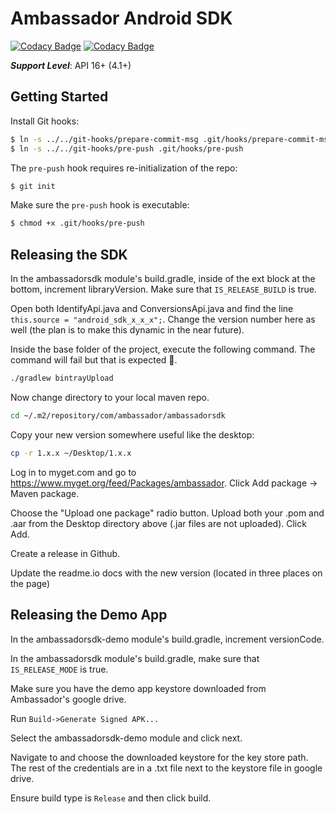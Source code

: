 # Ambassador Android SDK

[![Codacy Badge](https://api.codacy.com/project/badge/grade/c20d0e4a62674af38c6caef27cdf1c39)](https://www.codacy.com) [![Codacy Badge](https://api.codacy.com/project/badge/coverage/c20d0e4a62674af38c6caef27cdf1c39)](https://www.codacy.com)

_**Support Level**_: API 16+ (4.1+)

## Getting Started

Install Git hooks:

```sh
$ ln -s ../../git-hooks/prepare-commit-msg .git/hooks/prepare-commit-msg
$ ln -s ../../git-hooks/pre-push .git/hooks/pre-push
```

The `pre-push` hook requires re-initialization of the repo:

```sh
$ git init
```

Make sure the `pre-push` hook is executable:

```sh
$ chmod +x .git/hooks/pre-push
```

## Releasing the SDK

In the ambassadorsdk module's build.gradle, inside of the ext block at the bottom, increment libraryVersion. Make sure that `IS_RELEASE_BUILD` is true.

Open both IdentifyApi.java and ConversionsApi.java and find the line ```this.source = "android_sdk_x_x_x";```. Change the version number here as well (the plan
is to make this dynamic in the near future).

Inside the base folder of the project, execute the following command. The command will fail but that is expected :facepalm:.

```sh
./gradlew bintrayUpload
```

Now change directory to your local maven repo.

```sh
cd ~/.m2/repository/com/ambassador/ambassadorsdk
```

Copy your new version somewhere useful like the desktop:

```sh
cp -r 1.x.x ~/Desktop/1.x.x
```

Log in to myget.com and go to https://www.myget.org/feed/Packages/ambassador. Click Add package -> Maven package.

Choose the "Upload one package" radio button. Upload both your .pom and .aar from the Desktop directory above (.jar files are not uploaded). Click Add.

Create a release in Github.

Update the readme.io docs with the new version (located in three places on the page)


## Releasing the Demo App

In the ambassadorsdk-demo module's build.gradle, increment versionCode.

In the ambassadorsdk module's build.gradle, make sure that `IS_RELEASE_MODE` is true.

Make sure you have the demo app keystore downloaded from Ambassador's google drive.

Run `Build->Generate Signed APK...`

Select the ambassadorsdk-demo module and click next.

Navigate to and choose the downloaded keystore for the key store path. The rest of the credentials are in a .txt file next to the keystore file in google drive.

Ensure build type is `Release` and then click build.
